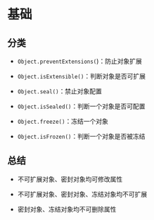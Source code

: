 # 基础

## 分类

+ `Object.preventExtensions(`)：防止对象扩展

+ `Object.isExtensible()`：判断对象是否可扩展

+ `Object.seal()`：禁止对象配置

+ `Object.isSealed()`：判断一个对象是否可配置

+ `Object.freeze()`：冻结一个对象

+ `Object.isFrozen()`：判断一个对象是否被冻结

## 总结

+ 不可扩展对象、密封对象均可修改属性

+ 不可扩展对象、密封对象、冻结对象均不可扩展

+ 密封对象、冻结对象均不可删除属性
